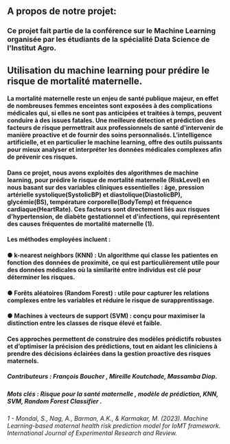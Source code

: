 ## A propos de notre projet:
### Ce projet fait partie de la conférence sur le Machine Learning organisée par les étudiants de la spécialité Data Science de l'Institut Agro.
## Utilisation du machine learning pour prédire le risque de mortalité maternelle.

#### La mortalité maternelle reste un enjeu de santé publique majeur, en effet de nombreuses femmes enceintes sont exposées à des complications médicales qui, si elles ne sont pas anticipées et traitées à temps, peuvent conduire à des issues fatales. Une meilleure détection et prédiction des facteurs de risque permettrait aux professionnels de santé d'intervenir de manière proactive et de fournir des soins personnalisés. L’intelligence artificielle, et en particulier le machine learning, offre des outils puissants pour mieux analyser et interpréter les données médicales complexes afin de prévenir ces risques.
#### Dans ce projet, nous avons exploités des algorithmes de machine learning, pour prédire le risque de mortalité maternelle (RiskLevel) en nous basant sur des variables cliniques essentielles : âge, pression artérielle systolique(SystolicBP) et diastolique(DiastolicBP), glycémie(BS), température corporelle(BodyTemp) et fréquence cardiaque(HeartRate). Ces facteurs sont directement liés aux risques d'hypertension, de diabète gestationnel et d'infections, qui représentent des causes fréquentes de mortalité maternelle (1).
#### Les méthodes employées incluent :
  #### ● k-nearest neighbors (KNN) : Un algorithme qui classe les patientes en fonction des données de proximité, ce qui est particulièrement utile pour des données médicales où la similarité entre individus est clé pour déterminer les risques.
  #### ● Forêts aléatoires (Random Forest) : utile pour capturer les relations complexes entre les variables et réduire le risque de surapprentissage. 
  #### ● Machines à vecteurs de support (SVM) : conçu pour maximiser la distinction entre les classes de risque élevé et faible.
#### Ces approches permettent de construire des modèles prédictifs robustes et d’optimiser la précision des prédictions, tout en aidant les cliniciens à prendre des décisions éclairées dans la gestion proactive des risques maternels.

##### Contributeurs : François Boucher , Mireille Koutchade, Massamba Diop.
##### Mots clés : Risque pour la santé maternelle , modèle de prédiction, KNN, SVM, Random Forest Classifier .

###### 1 - Mondal, S., Nag, A., Barman, A.K., & Karmakar, M. (2023). Machine Learning-based maternal health risk prediction model for IoMT framework. International Journal of Experimental Research and Review.
